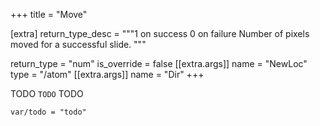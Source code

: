 +++
title = "Move"

[extra]
return_type_desc = """1 on success
0 on failure
Number of pixels moved for a successful slide.
"""

return_type = "num"
is_override = false
[[extra.args]]
name = "NewLoc"
type = "/atom"
[[extra.args]]
name = "Dir"
+++

TODO `TODO` TODO

```dm
var/todo = "todo"
```